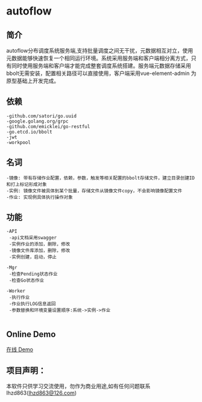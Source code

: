 # autoflow

## 简介

autoflow分布调度系统服务端,支持批量调度之间无干扰，元数据相互对立，使用元数据能够快速恢复一个相同运行环境。系统采用服务端和客户端相分离方式，只有同时使用服务端和客户端才能完成整套调度系统搭建。服务端元数据存储采用bbolt无需安装，配置相关路径可以直接使用，客户端采用vue-element-admin 为原型基础上开发完成。

## 依赖
```
-github.com/satori/go.uuid
-google.golang.org/grpc
-github.com/emicklei/go-restful
-go.etcd.io/bbolt
-jwt
-workpool

```
## 名词
```
-镜像: 带有存储作业配置，依赖，参数，触发等相关配置的bbolt存储文件，建立目录创建ID和打上标记形成对象
-实例: 镜像文件被具体到某个批量，存储文件从镜像文件copy，不会影响镜像配置文件
-作业: 实现例具体执行操作对象

```
## 功能
```
-API
 -api文档采用swagger
 -实例作业的添加，删除，修改
 -镜像文件库添加，删除，修改
 -实例创建，启动，停止
 
-Mgr
 -检查Pending状态作业
 -检查Go状态作业
 
-Worker
 -执行作业
 -作业执行LOG信息返回
 -参数替换和环境变量设置顺序:系统->实例->作业
 
```

## Online Demo

[在线 Demo](https://122.51.161.53:12300)

## 项目声明：
本软件只供学习交流使用，勿作为商业用途,如有任何问题联系lhzd863(lhzd863@126.com)
